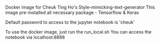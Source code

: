 Docker image for Cheuk Ting Ho's Style-mimicking-text-generator
This image pre-installed all necessary package - Tensorflow & Keras

Default password to access to the jupyter notebook is 'cheuk'

To use the docker image, just run the run_local.sh
You can access the notebook via localhost:8888
